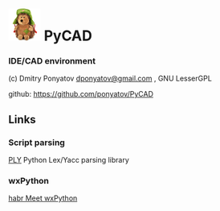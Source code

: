 # ![logo](logo.png) PyCAD
### IDE/CAD environment

(c) Dmitry Ponyatov <dponyatov@gmail.com> , GNU LesserGPL

github: https://github.com/ponyatov/PyCAD

## Links
### Script parsing
[PLY](http://www.dabeaz.com/ply) Python Lex/Yacc parsing library
### wxPython
[habr Meet wxPython](https://habrahabr.ru/post/137369)
